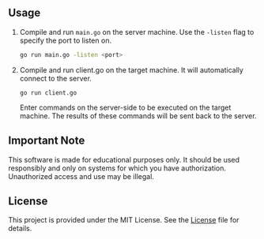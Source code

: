 ## Usage
1. Compile and run `main.go` on the server machine. Use the `-listen` flag to specify the port to listen on.
   ```sh
   go run main.go -listen <port>
   ```

2. Compile and run client.go on the target machine. It will automatically connect to the server.
   ```
   go run client.go
   ```
   Enter commands on the server-side to be executed on the target machine. The results of these commands will be sent back to the server.

## Important Note

This software is made for educational purposes only. It should be used responsibly and only on systems for which you have authorization. Unauthorized access and use may be illegal.

## License

This project is provided under the MIT License. See the [License](./LICENSE) file for details.
 
